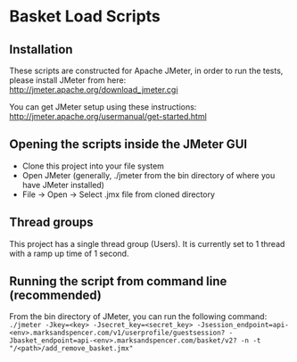 # Basket Load Scripts

## Installation
These scripts are constructed for Apache JMeter, in order to run the tests, please install JMeter from here:
http://jmeter.apache.org/download_jmeter.cgi

You can get JMeter setup using these instructions:
http://jmeter.apache.org/usermanual/get-started.html

## Opening the scripts inside the JMeter GUI
* Clone this project into your file system
* Open JMeter (generally, ./jmeter from the bin directory of where you have JMeter installed)
* File -> Open -> Select .jmx file from cloned directory

## Thread groups
This project has a single thread group (Users). It is currently set to 1 thread with a ramp up time of 1 second.

## Running the script from command line (recommended)
From the bin directory of JMeter, you can run the following command:
`./jmeter -Jkey=<key> -Jsecret_key=<secret_key> -Jsession_endpoint=api-<env>.marksandspencer.com/v1/userprofile/guestsession? -Jbasket_endpoint=api-<env>.marksandspencer.com/basket/v2? -n -t "/<path>/add_remove_basket.jmx"`
